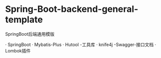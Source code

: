 # Spring-Boot-backend-general-template
SpringBoot后端通用模版

· SpringBoot
· Mybatis-Plus
· Hutool -工具库
· knife4j -Swagger-接口文档
· Lombok插件
